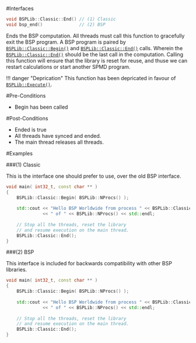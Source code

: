 #Interfaces

```cpp
void BSPLib::Classic::End() // (1) Classic
void bsp_end()				// (2) BSP
```

Ends the BSP computation. All threads must call this function to gracefully exit the BSP program. A BSP program is paired by [`BSPLib::Classic::Begin()`](begin.md) 
and [`BSPLib::Classic::End()`](end.md) calls. Wherein the [`BSPLib::Classic::End()`](end.md) should be the last call in the computation. Calling this function
will ensure that the library is reset for reuse, and thuse we can restart calculations or start another SPMD program.

!!! danger "Deprication"
    This function has been depricated in favour of [`BSPLib::Execute()`](execute.md).
 
#Pre-Conditions

 * Begin has been called

#Post-Conditions

 * Ended is true
 * All threads have synced and ended.
 * The main thread releases all threads.
 
#Examples

###(1) Classic

This is the interface one should prefer to use, over the old BSP interface.

```cpp
void main( int32_t, const char ** )
{		
	BSPLib::Classic::Begin( BSPLib::NProcs() );
	
	std::cout << "Hello BSP Worldwide from process " << BSPLib::Classic::ProcId() 
			  << " of " << BSPLib::NProcs() << std::endl;
	
	// Stop all the threads, reset the library
	// and resume execution on the main thread.
	BSPLib::Classic::End();
}
```

###(2) BSP

This interface is included for backwards compatibility with other BSP libraries.

```cpp
void main( int32_t, const char ** )
{
	BSPLib::Classic::Begin( BSPLib::NProcs() );
	
	std::cout << "Hello BSP Worldwide from process " << BSPLib::Classic::ProcId() 
			  << " of " << BSPLib::NProcs() << std::endl;
	
	// Stop all the threads, reset the library
	// and resume execution on the main thread.
	BSPLib::Classic::End();
}
```